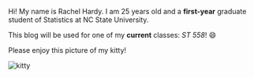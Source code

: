 Hi! My name is Rachel Hardy. I am 25 years old and a **first-year** graduate student of Statistics at NC State University.

This blog will be used for one of my **current** classes: *ST 558*! 😄

Please enjoy this picture of my kitty!

![kitty](/Pictures/kitty.jpg)
